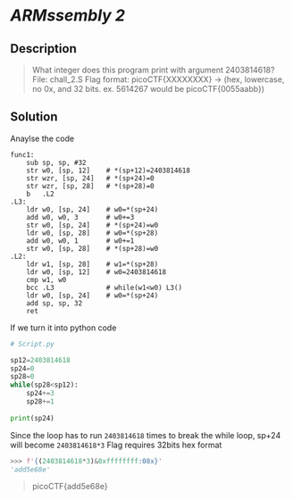 # **_ARMssembly 2_**
## Description
> What integer does this program print with argument 2403814618? File: chall_2.S Flag format: picoCTF{XXXXXXXX} -> (hex, lowercase, no 0x, and 32 bits. ex. 5614267 would be picoCTF{0055aabb})

## Solution
Anaylse the code
```arm
func1:
	sub	sp, sp, #32
	str	w0, [sp, 12]    # *(sp+12)=2403814618
	str	wzr, [sp, 24]   # *(sp+24)=0
	str	wzr, [sp, 28]	# *(sp+28)=0
	b	.L2
.L3:
	ldr	w0, [sp, 24]	# w0=*(sp+24)
	add	w0, w0, 3		# w0+=3
	str	w0, [sp, 24]	# *(sp+24)=w0
	ldr	w0, [sp, 28]	# w0=*(sp+28)
	add	w0, w0, 1		# w0+=1
	str	w0, [sp, 28]	# *(sp+28)=w0
.L2:
	ldr	w1, [sp, 28]    # w1=*(sp+28)
	ldr	w0, [sp, 12]	# w0=2403814618
	cmp	w1, w0			
	bcc	.L3				# while(w1<w0) L3()
	ldr	w0, [sp, 24]	# w0=*(sp+24)
	add	sp, sp, 32
	ret
```
If we turn it into python code
```py
# Script.py

sp12=2403814618
sp24=0
sp28=0
while(sp28<sp12):
    sp24+=3
    sp28+=1
    
print(sp24)
```
Since the loop has to run `2403814618` times to break the while loop, sp+24 will become `2403814618*3`
Flag requires 32bits hex format
```py
>>> f'{(2403814618*3)&0xffffffff:08x}'
'add5e68e'
```
> picoCTF{add5e68e}